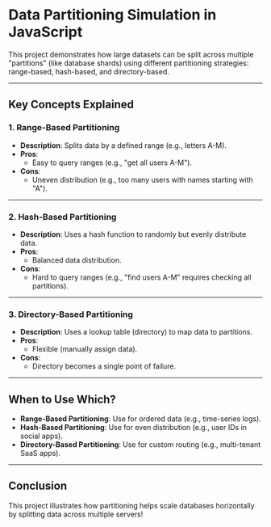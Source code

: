 # Data Partitioning Simulation in JavaScript

This project demonstrates how large datasets can be split across multiple "partitions" (like database shards) using different partitioning strategies: range-based, hash-based, and directory-based.

---

## Key Concepts Explained

### 1. Range-Based Partitioning
- **Description**: Splits data by a defined range (e.g., letters A-M).
- **Pros**:
    - Easy to query ranges (e.g., "get all users A-M").
- **Cons**:
    - Uneven distribution (e.g., too many users with names starting with "A").

---

### 2. Hash-Based Partitioning
- **Description**: Uses a hash function to randomly but evenly distribute data.
- **Pros**:
    - Balanced data distribution.
- **Cons**:
    - Hard to query ranges (e.g., "find users A-M" requires checking all partitions).

---

### 3. Directory-Based Partitioning
- **Description**: Uses a lookup table (directory) to map data to partitions.
- **Pros**:
    - Flexible (manually assign data).
- **Cons**:
    - Directory becomes a single point of failure.

---

## When to Use Which?

- **Range-Based Partitioning**: Use for ordered data (e.g., time-series logs).
- **Hash-Based Partitioning**: Use for even distribution (e.g., user IDs in social apps).
- **Directory-Based Partitioning**: Use for custom routing (e.g., multi-tenant SaaS apps).

---

## Conclusion

This project illustrates how partitioning helps scale databases horizontally by splitting data across multiple servers!